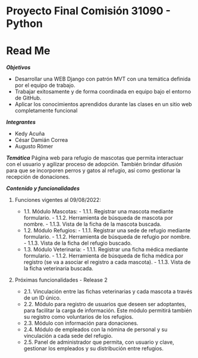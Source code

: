 # Proyecto Final Comisión 31090 - Python
# Read Me

***Objetivos***
- Desarrollar una WEB Django con patrón MVT con una temática definida por el equipo de trabajo.
- Trabajar exitosamente y de forma coordinada en equipo bajo el entorno de GitHub.
- Aplicar los conocimientos aprendidos durante las clases en un sitio web completamente funcional

***Integrantes***
- Kedy Acuña
- César Damián Correa
- Augusto Römer

***Temática***
Página web para refugio de mascotas que permita interactuar con el usuario y agilizar proceso de adopción. 
También brindar difusión para que se incorporen perros y gatos al refugio, así como gestionar la recepción de donaciones.

***Contenido y funcionalidades***
1. Funciones vigentes al 09/08/2022:
   - 1.1. Módulo Mascotas:
          - 1.1.1. Registrar una mascota mediante formulario.
          - 1.1.2. Herramienta de búsqueda de mascota por nombre.
          - 1.1.3. Vista de la ficha de la mascota buscada.
   - 1.2. Módulo Refugios:
          - 1.1.1. Registrar una sede de refugio mediante formulario.
          - 1.1.2. Herramienta de búsqueda de refugio por nombre.
          - 1.1.3. Vista de la ficha del refugio buscado.
   - 1.3. Módulo Veterinaria:
          - 1.1.1. Registrar una ficha médica mediante formulario.
          - 1.1.2. Herramienta de búsqueda de ficha médica por registro (se va a asociar el registro a cada mascota).
          - 1.1.3. Vista de la ficha veterinaria buscada.

2. Próximas funcionalidades - Release 2
   - 2.1. Vinculación entre las fichas veterinarias y cada mascota a través de un ID único.
   - 2.2. Módulo para registro de usuarios que deseen ser adoptantes, para facilitar la carga de información. Este módulo permitirá también su registro como voluntarios de los refugios.
   - 2.3. Módulo con información para donaciones. 
   - 2.4. Módulo de empleados con la nómina de personal y su vinculación a cada sede del refugio. 
   - 2.5. Panel de administrador que permita, con usuario y clave, gestionar los empleados y su distribución entre refugios.
